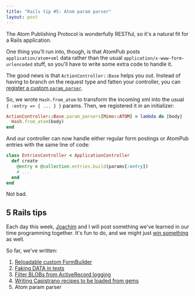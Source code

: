 ```yaml
---
title: "Rails tip #5: Atom param parser"
layout: post
---
```

<p>The Atom Publishing Protocol is wonderfully RESTful, so it's a natural fit for a Rails application.</p>

<p>One thing you'll run into, though, is that AtomPub posts <code>application/atom+xml</code> data rather than the usual <code>application/x-www-form-urlencoded</code> stuff, so you'll have to write some extra code to handle it.</p>

<p>The good news is that <code>ActionController::Base</code> helps you out. Instead of having to branch on the request type and fatten your controller, you can <a href="http://github.com/rails/rails/tree/c8da518bbfedc2a06b1d96912ddae00e57f21748/actionpack/lib/action_controller/base.rb#L292">register a custom <code>param_parser</code></a>.</p>

<p>So, we wrote <code>Hash.from_atom</code> to transform the incoming xml into the usual <code>{&nbsp;:entry&nbsp;=> {&nbsp;...&nbsp;}&nbsp;}</code> params. Then, we registered it in an initializer:</p>

```ruby
ActionController::Base.param_parsers[Mime::ATOM] = lambda do |body|
  Hash.from_atom(body)
end
```

<p>And our controller can now handle either regular form postings or AtomPub entries with the same line of code:</p>

```ruby
class EntriesController < ApplicationController
  def create
    @entry = @collection.entries.build(params[:entry])
    # ...
  end
end
```

<p>Not bad.</p>

<h2>5 Rails tips</h2>

<p>Each day this week, <a href="http://youtube.com/watch?v=J35CuC3ywnc">Joachim</a> and I will post something we've learned in our time programming together. It's fun to do, and we might just <a href="http://railscasts.com/contest">win something</a> as well.</p>

<p>So far, we've written:</p>

<ol>
  <li><a href="{{ "/2008/04/21/rails-tip-1-reloadable-custom-formbuilder.html" | absolute_url }}">Reloadable custom FormBuilder</a></li>
  <li><a href="{{ "/2008/04/22/rails-tip-2-faking-data-in-tests.html" | absolute_url }}">Faking DATA in tests</a></li>
  <li><a href="{{ "/2008/04/23/rails-tip-3-filter-blobs-from-activerecord-logging.html" | absolute_url }}">Filter BLOBs from ActiveRecord logging</a></li>
  <li><a href="{{ "/2008/04/24/rails-tip-4-writing-capistrano-recipes-to-be-loaded-from-gems.html" | absolute_url }}">Writing Capistrano recipes to be loaded from gems</a></li>
  <li>Atom param parser</li>
</ol>
